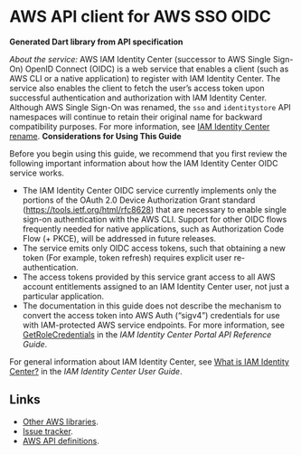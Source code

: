 # AWS API client for AWS SSO OIDC

**Generated Dart library from API specification**

*About the service:*
AWS IAM Identity Center (successor to AWS Single Sign-On) OpenID Connect
(OIDC) is a web service that enables a client (such as AWS CLI or a native
application) to register with IAM Identity Center. The service also enables
the client to fetch the user’s access token upon successful authentication
and authorization with IAM Identity Center.
<note>
Although AWS Single Sign-On was renamed, the <code>sso</code> and
<code>identitystore</code> API namespaces will continue to retain their
original name for backward compatibility purposes. For more information, see
<a
href="https://docs.aws.amazon.com/singlesignon/latest/userguide/what-is.html#renamed">IAM
Identity Center rename</a>.
</note>
<b>Considerations for Using This Guide</b>

Before you begin using this guide, we recommend that you first review the
following important information about how the IAM Identity Center OIDC
service works.

<ul>
<li>
The IAM Identity Center OIDC service currently implements only the portions
of the OAuth 2.0 Device Authorization Grant standard (<a
href="https://tools.ietf.org/html/rfc8628">https://tools.ietf.org/html/rfc8628</a>)
that are necessary to enable single sign-on authentication with the AWS CLI.
Support for other OIDC flows frequently needed for native applications, such
as Authorization Code Flow (+ PKCE), will be addressed in future releases.
</li>
<li>
The service emits only OIDC access tokens, such that obtaining a new token
(For example, token refresh) requires explicit user re-authentication.
</li>
<li>
The access tokens provided by this service grant access to all AWS account
entitlements assigned to an IAM Identity Center user, not just a particular
application.
</li>
<li>
The documentation in this guide does not describe the mechanism to convert
the access token into AWS Auth (“sigv4”) credentials for use with
IAM-protected AWS service endpoints. For more information, see <a
href="https://docs.aws.amazon.com/singlesignon/latest/PortalAPIReference/API_GetRoleCredentials.html">GetRoleCredentials</a>
in the <i>IAM Identity Center Portal API Reference Guide</i>.
</li>
</ul>
For general information about IAM Identity Center, see <a
href="https://docs.aws.amazon.com/singlesignon/latest/userguide/what-is.html">What
is IAM Identity Center?</a> in the <i>IAM Identity Center User Guide</i>.

## Links

- [Other AWS libraries](https://github.com/agilord/aws_client/tree/master/generated).
- [Issue tracker](https://github.com/agilord/aws_client/issues).
- [AWS API definitions](https://github.com/aws/aws-sdk-js/tree/master/apis).
